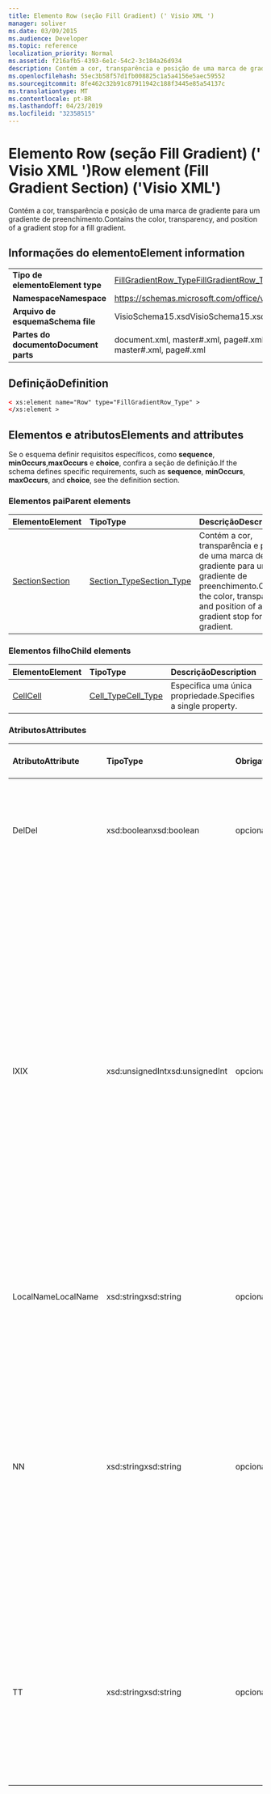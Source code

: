 ```yaml
---
title: Elemento Row (seção Fill Gradient) (' Visio XML ')
manager: soliver
ms.date: 03/09/2015
ms.audience: Developer
ms.topic: reference
localization_priority: Normal
ms.assetid: f216afb5-4393-6e1c-54c2-3c184a26d934
description: Contém a cor, transparência e posição de uma marca de gradiente para um gradiente de preenchimento.
ms.openlocfilehash: 55ec3b58f57d1fb008825c1a5a4156e5aec59552
ms.sourcegitcommit: 8fe462c32b91c87911942c188f3445e85a54137c
ms.translationtype: MT
ms.contentlocale: pt-BR
ms.lasthandoff: 04/23/2019
ms.locfileid: "32358515"
---
```

# <a name="row-element-fill-gradient-section-visio-xml"></a><span data-ttu-id="5c776-103">Elemento Row (seção Fill Gradient) (' Visio XML ')</span><span class="sxs-lookup"><span data-stu-id="5c776-103">Row element (Fill Gradient Section) ('Visio XML')</span></span>

<span data-ttu-id="5c776-104">Contém a cor, transparência e posição de uma marca de gradiente para um gradiente de preenchimento.</span><span class="sxs-lookup"><span data-stu-id="5c776-104">Contains the color, transparency, and position of a gradient stop for a fill gradient.</span></span>
  
## <a name="element-information"></a><span data-ttu-id="5c776-105">Informações do elemento</span><span class="sxs-lookup"><span data-stu-id="5c776-105">Element information</span></span>

|||
|:-----|:-----|
|<span data-ttu-id="5c776-106">**Tipo de elemento**</span><span class="sxs-lookup"><span data-stu-id="5c776-106">**Element type**</span></span> <br/> |[<span data-ttu-id="5c776-107">FillGradientRow_Type</span><span class="sxs-lookup"><span data-stu-id="5c776-107">FillGradientRow_Type</span></span>](fillgradientrow_type-complextypevisio-xml.md) <br/> |
|<span data-ttu-id="5c776-108">**Namespace**</span><span class="sxs-lookup"><span data-stu-id="5c776-108">**Namespace**</span></span> <br/> |https://schemas.microsoft.com/office/visio/2012/main  <br/> |
|<span data-ttu-id="5c776-109">**Arquivo de esquema**</span><span class="sxs-lookup"><span data-stu-id="5c776-109">**Schema file**</span></span> <br/> |<span data-ttu-id="5c776-110">VisioSchema15.xsd</span><span class="sxs-lookup"><span data-stu-id="5c776-110">VisioSchema15.xsd</span></span>  <br/> |
|<span data-ttu-id="5c776-111">**Partes do documento**</span><span class="sxs-lookup"><span data-stu-id="5c776-111">**Document parts**</span></span> <br/> |<span data-ttu-id="5c776-112">document.xml, master#.xml, page#.xml</span><span class="sxs-lookup"><span data-stu-id="5c776-112">document.xml, master#.xml, page#.xml</span></span>  <br/> |
   
## <a name="definition"></a><span data-ttu-id="5c776-113">Definição</span><span class="sxs-lookup"><span data-stu-id="5c776-113">Definition</span></span>

```XML
< xs:element name="Row" type="FillGradientRow_Type" >
</xs:element >
```

## <a name="elements-and-attributes"></a><span data-ttu-id="5c776-114">Elementos e atributos</span><span class="sxs-lookup"><span data-stu-id="5c776-114">Elements and attributes</span></span>

<span data-ttu-id="5c776-115">Se o esquema definir requisitos específicos, como **sequence**, **minOccurs**,**maxOccurs** e **choice**, confira a seção de definição.</span><span class="sxs-lookup"><span data-stu-id="5c776-115">If the schema defines specific requirements, such as **sequence**, **minOccurs**, **maxOccurs**, and **choice**, see the definition section.</span></span> 
  
### <a name="parent-elements"></a><span data-ttu-id="5c776-116">Elementos pai</span><span class="sxs-lookup"><span data-stu-id="5c776-116">Parent elements</span></span>

|<span data-ttu-id="5c776-117">**Elemento**</span><span class="sxs-lookup"><span data-stu-id="5c776-117">**Element**</span></span>|<span data-ttu-id="5c776-118">**Tipo**</span><span class="sxs-lookup"><span data-stu-id="5c776-118">**Type**</span></span>|<span data-ttu-id="5c776-119">**Descrição**</span><span class="sxs-lookup"><span data-stu-id="5c776-119">**Description**</span></span>|
|:-----|:-----|:-----|
|[<span data-ttu-id="5c776-120">Section</span><span class="sxs-lookup"><span data-stu-id="5c776-120">Section</span></span>](section-element-sheet_type-complextypevisio-xml.md) <br/> |[<span data-ttu-id="5c776-121">Section_Type</span><span class="sxs-lookup"><span data-stu-id="5c776-121">Section_Type</span></span>](section_type-complextypevisio-xml.md) <br/> |<span data-ttu-id="5c776-122">Contém a cor, transparência e posição de uma marca de gradiente para um gradiente de preenchimento.</span><span class="sxs-lookup"><span data-stu-id="5c776-122">Contains the color, transparency, and position of a gradient stop for a fill gradient.</span></span>  <br/> |
   
### <a name="child-elements"></a><span data-ttu-id="5c776-123">Elementos filho</span><span class="sxs-lookup"><span data-stu-id="5c776-123">Child elements</span></span>

|<span data-ttu-id="5c776-124">**Elemento**</span><span class="sxs-lookup"><span data-stu-id="5c776-124">**Element**</span></span>|<span data-ttu-id="5c776-125">**Tipo**</span><span class="sxs-lookup"><span data-stu-id="5c776-125">**Type**</span></span>|<span data-ttu-id="5c776-126">**Descrição**</span><span class="sxs-lookup"><span data-stu-id="5c776-126">**Description**</span></span>|
|:-----|:-----|:-----|
|[<span data-ttu-id="5c776-127">Cell</span><span class="sxs-lookup"><span data-stu-id="5c776-127">Cell</span></span>](cell-element-fill-gradient-sectionvisio-xml.md) <br/> |[<span data-ttu-id="5c776-128">Cell_Type</span><span class="sxs-lookup"><span data-stu-id="5c776-128">Cell_Type</span></span>](cell_type-complextypevisio-xml.md) <br/> |<span data-ttu-id="5c776-129">Especifica uma única propriedade.</span><span class="sxs-lookup"><span data-stu-id="5c776-129">Specifies a single property.</span></span>  <br/> |
   
### <a name="attributes"></a><span data-ttu-id="5c776-130">Atributos</span><span class="sxs-lookup"><span data-stu-id="5c776-130">Attributes</span></span>

|<span data-ttu-id="5c776-131">**Atributo**</span><span class="sxs-lookup"><span data-stu-id="5c776-131">**Attribute**</span></span>|<span data-ttu-id="5c776-132">**Tipo**</span><span class="sxs-lookup"><span data-stu-id="5c776-132">**Type**</span></span>|<span data-ttu-id="5c776-133">**Obrigatório**</span><span class="sxs-lookup"><span data-stu-id="5c776-133">**Required**</span></span>|<span data-ttu-id="5c776-134">**Descrição**</span><span class="sxs-lookup"><span data-stu-id="5c776-134">**Description**</span></span>|<span data-ttu-id="5c776-135">**Valores possíveis**</span><span class="sxs-lookup"><span data-stu-id="5c776-135">**Possible values**</span></span>|
|:-----|:-----|:-----|:-----|:-----|
|<span data-ttu-id="5c776-136">Del</span><span class="sxs-lookup"><span data-stu-id="5c776-136">Del</span></span>  <br/> |<span data-ttu-id="5c776-137">xsd:boolean</span><span class="sxs-lookup"><span data-stu-id="5c776-137">xsd:boolean</span></span>  <br/> |<span data-ttu-id="5c776-138">opcional</span><span class="sxs-lookup"><span data-stu-id="5c776-138">optional</span></span>  <br/> |<span data-ttu-id="5c776-139">Especifica se uma linha que seria herdada de uma forma mestra foi excluída.</span><span class="sxs-lookup"><span data-stu-id="5c776-139">Specifies whether a row that would otherwise be inherited from a master shape has been deleted.</span></span>  <br/> |<span data-ttu-id="5c776-140">Valores do tipo xsd:boolean.</span><span class="sxs-lookup"><span data-stu-id="5c776-140">Values of the xsd:boolean type.</span></span>  <br/> |
|<span data-ttu-id="5c776-141">IX</span><span class="sxs-lookup"><span data-stu-id="5c776-141">IX</span></span>  <br/> |<span data-ttu-id="5c776-142">xsd:unsignedInt</span><span class="sxs-lookup"><span data-stu-id="5c776-142">xsd:unsignedInt</span></span>  <br/> |<span data-ttu-id="5c776-143">opcional</span><span class="sxs-lookup"><span data-stu-id="5c776-143">optional</span></span>  <br/> |<span data-ttu-id="5c776-144">Especifica o identificador baseado em um da linha.</span><span class="sxs-lookup"><span data-stu-id="5c776-144">Specifies the one-based identifier for the row.</span></span> <span data-ttu-id="5c776-145">Ele deve ser unqiue e maior que outros identificadores na mesma seção. O atributo IX é usado somente para as seções caractere, conexão, campo, FillGradient, geometria, camada, LineGradient, parágrafo, revisor, rabisco e guias.</span><span class="sxs-lookup"><span data-stu-id="5c776-145">It should be unqiue and greater than other identifiers in the same section.The IX attribute is only used for the Character, Connection, Field, FillGradient, Geometry, Layer, LineGradient, Paragraph, Reviewer, Scratch, and Tabs sections.</span></span> <span data-ttu-id="5c776-146">Uma linha pode ter apenas um dos atributos IX ou N.</span><span class="sxs-lookup"><span data-stu-id="5c776-146">A row can only have one of the IX or N attributes.</span></span>  <br/> |<span data-ttu-id="5c776-147">Valores do tipo xsd:unsignedInt.</span><span class="sxs-lookup"><span data-stu-id="5c776-147">Values of the xsd:unsignedInt type.</span></span>  <br/> |
|<span data-ttu-id="5c776-148">LocalName</span><span class="sxs-lookup"><span data-stu-id="5c776-148">LocalName</span></span>  <br/> |<span data-ttu-id="5c776-149">xsd:string</span><span class="sxs-lookup"><span data-stu-id="5c776-149">xsd:string</span></span>  <br/> |<span data-ttu-id="5c776-150">opcional</span><span class="sxs-lookup"><span data-stu-id="5c776-150">optional</span></span>  <br/> |<span data-ttu-id="5c776-151">Especifica o nome exclusivo dependente de idioma da linha.</span><span class="sxs-lookup"><span data-stu-id="5c776-151">Specifies the unique language-dependent name of the row.</span></span>  <br/> |<span data-ttu-id="5c776-152">Valores do tipo xsd:string.</span><span class="sxs-lookup"><span data-stu-id="5c776-152">Values of the xsd:string type.</span></span>  <br/> |
|<span data-ttu-id="5c776-153">N</span><span class="sxs-lookup"><span data-stu-id="5c776-153">N</span></span>  <br/> |<span data-ttu-id="5c776-154">xsd:string</span><span class="sxs-lookup"><span data-stu-id="5c776-154">xsd:string</span></span>  <br/> |<span data-ttu-id="5c776-155">opcional</span><span class="sxs-lookup"><span data-stu-id="5c776-155">optional</span></span>  <br/> |<span data-ttu-id="5c776-156">Especifica o nome exclusivo independente do idioma da linha. O atributo N é usado apenas para as seções usuário, propriedade, ações, controle, conexão, hiperlink e ActionTag.</span><span class="sxs-lookup"><span data-stu-id="5c776-156">Specifies the unique language-independent name of the row.The N attribute is only used for the User, Property, Actions, Control, Connection, Hyperlink, and ActionTag sections.</span></span> <span data-ttu-id="5c776-157">Uma linha pode ter apenas um dos atributos IX ou N.</span><span class="sxs-lookup"><span data-stu-id="5c776-157">A row can only have one of the IX or N attributes.</span></span>  <br/> |<span data-ttu-id="5c776-158">Valores do tipo xsd:string.</span><span class="sxs-lookup"><span data-stu-id="5c776-158">Values of the xsd:string type.</span></span>  <br/> |
|<span data-ttu-id="5c776-159">T</span><span class="sxs-lookup"><span data-stu-id="5c776-159">T</span></span>  <br/> |<span data-ttu-id="5c776-160">xsd:string</span><span class="sxs-lookup"><span data-stu-id="5c776-160">xsd:string</span></span>  <br/> |<span data-ttu-id="5c776-161">opcional</span><span class="sxs-lookup"><span data-stu-id="5c776-161">optional</span></span>  <br/> |<span data-ttu-id="5c776-162">Especifica o tipo de caminho geométrico representado pela linha e usado na visualização de geometria.</span><span class="sxs-lookup"><span data-stu-id="5c776-162">Specifies the type of the geometric path represented by the row and used in geometry visualization.</span></span> <span data-ttu-id="5c776-163">O atributo T é usado apenas para a seção Geometry.</span><span class="sxs-lookup"><span data-stu-id="5c776-163">The T attribute is only used for the Geometry section.</span></span>  <br/> |<span data-ttu-id="5c776-164">Valores do tipo xsd:string.</span><span class="sxs-lookup"><span data-stu-id="5c776-164">Values of the xsd:string type.</span></span>  <br/> |
   

